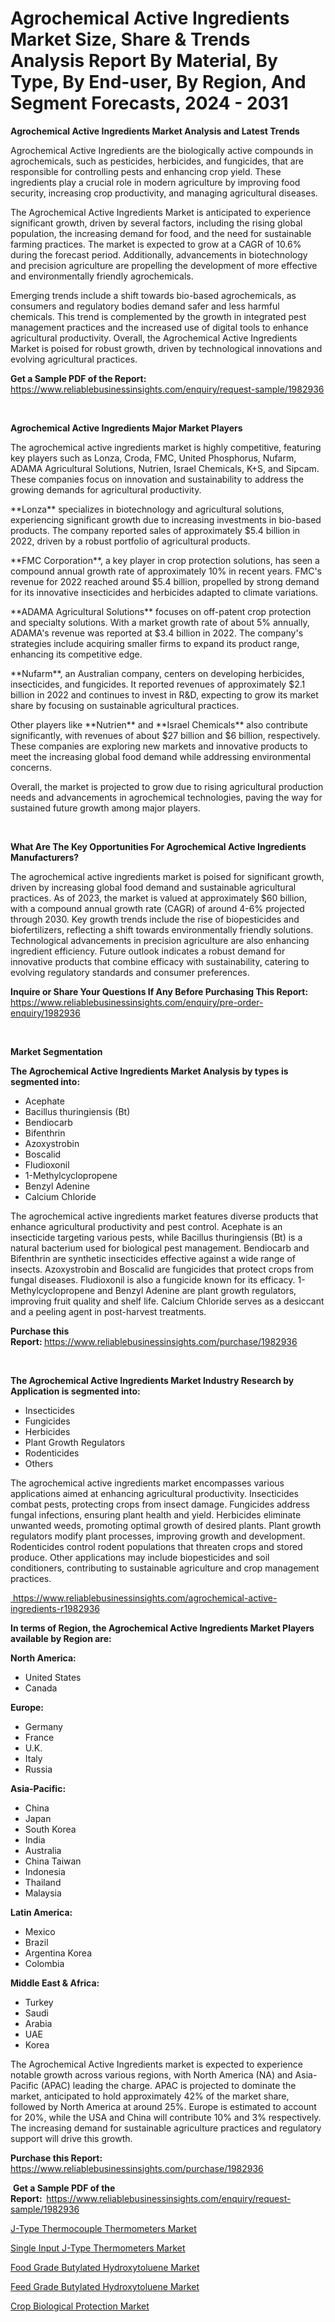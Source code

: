 <p><h1>Agrochemical Active Ingredients Market Size, Share & Trends Analysis Report By Material, By Type, By End-user, By Region, And Segment Forecasts, 2024 - 2031</h1></p><p><strong>Agrochemical Active Ingredients Market Analysis and Latest Trends</strong></p>
<p><p>Agrochemical Active Ingredients are the biologically active compounds in agrochemicals, such as pesticides, herbicides, and fungicides, that are responsible for controlling pests and enhancing crop yield. These ingredients play a crucial role in modern agriculture by improving food security, increasing crop productivity, and managing agricultural diseases.</p><p>The Agrochemical Active Ingredients Market is anticipated to experience significant growth, driven by several factors, including the rising global population, the increasing demand for food, and the need for sustainable farming practices. The market is expected to grow at a CAGR of 10.6% during the forecast period. Additionally, advancements in biotechnology and precision agriculture are propelling the development of more effective and environmentally friendly agrochemicals.</p><p>Emerging trends include a shift towards bio-based agrochemicals, as consumers and regulatory bodies demand safer and less harmful chemicals. This trend is complemented by the growth in integrated pest management practices and the increased use of digital tools to enhance agricultural productivity. Overall, the Agrochemical Active Ingredients Market is poised for robust growth, driven by technological innovations and evolving agricultural practices.</p></p>
<p><strong>Get a Sample PDF of the Report:&nbsp;</strong> <a href="https://www.reliablebusinessinsights.com/enquiry/request-sample/1982936?utm_campaign=1091&utm_medium=2&utm_source=Github&utm_content=ia&utm_term=01112024&utm_id=agrochemical-active-ingredients">https://www.reliablebusinessinsights.com/enquiry/request-sample/1982936</a></p>
<p>&nbsp;</p>
<p><strong>Agrochemical Active Ingredients Major Market Players</strong></p>
<p><p>The agrochemical active ingredients market is highly competitive, featuring key players such as Lonza, Croda, FMC, United Phosphorus, Nufarm, ADAMA Agricultural Solutions, Nutrien, Israel Chemicals, K+S, and Sipcam. These companies focus on innovation and sustainability to address the growing demands for agricultural productivity.</p><p>**Lonza** specializes in biotechnology and agricultural solutions, experiencing significant growth due to increasing investments in bio-based products. The company reported sales of approximately $5.4 billion in 2022, driven by a robust portfolio of agricultural products.</p><p>**FMC Corporation**, a key player in crop protection solutions, has seen a compound annual growth rate of approximately 10% in recent years. FMC's revenue for 2022 reached around $5.4 billion, propelled by strong demand for its innovative insecticides and herbicides adapted to climate variations.</p><p>**ADAMA Agricultural Solutions** focuses on off-patent crop protection and specialty solutions. With a market growth rate of about 5% annually, ADAMA's revenue was reported at $3.4 billion in 2022. The company's strategies include acquiring smaller firms to expand its product range, enhancing its competitive edge.</p><p>**Nufarm**, an Australian company, centers on developing herbicides, insecticides, and fungicides. It reported revenues of approximately $2.1 billion in 2022 and continues to invest in R&D, expecting to grow its market share by focusing on sustainable agricultural practices.</p><p>Other players like **Nutrien** and **Israel Chemicals** also contribute significantly, with revenues of about $27 billion and $6 billion, respectively. These companies are exploring new markets and innovative products to meet the increasing global food demand while addressing environmental concerns.</p><p>Overall, the market is projected to grow due to rising agricultural production needs and advancements in agrochemical technologies, paving the way for sustained future growth among major players.</p></p>
<p>&nbsp;</p>
<p><strong>What Are The Key Opportunities For Agrochemical Active Ingredients Manufacturers?</strong></p>
<p><p>The agrochemical active ingredients market is poised for significant growth, driven by increasing global food demand and sustainable agricultural practices. As of 2023, the market is valued at approximately $60 billion, with a compound annual growth rate (CAGR) of around 4-6% projected through 2030. Key growth trends include the rise of biopesticides and biofertilizers, reflecting a shift towards environmentally friendly solutions. Technological advancements in precision agriculture are also enhancing ingredient efficiency. Future outlook indicates a robust demand for innovative products that combine efficacy with sustainability, catering to evolving regulatory standards and consumer preferences.</p></p>
<p><strong>Inquire or Share Your Questions If Any Before Purchasing This Report:</strong> <a href="https://www.reliablebusinessinsights.com/enquiry/pre-order-enquiry/1982936?utm_campaign=1091&utm_medium=2&utm_source=Github&utm_content=ia&utm_term=01112024&utm_id=agrochemical-active-ingredients">https://www.reliablebusinessinsights.com/enquiry/pre-order-enquiry/1982936</a></p>
<p>&nbsp;</p>
<p><strong>Market Segmentation</strong></p>
<p><strong>The Agrochemical Active Ingredients Market Analysis by types is segmented into:</strong></p>
<p><ul><li>Acephate</li><li>Bacillus thuringiensis (Bt)</li><li>Bendiocarb</li><li>Bifenthrin</li><li>Azoxystrobin</li><li>Boscalid</li><li>Fludioxonil</li><li>1-Methylcyclopropene</li><li>Benzyl Adenine</li><li>Calcium Chloride</li></ul></p>
<p><p>The agrochemical active ingredients market features diverse products that enhance agricultural productivity and pest control. Acephate is an insecticide targeting various pests, while Bacillus thuringiensis (Bt) is a natural bacterium used for biological pest management. Bendiocarb and Bifenthrin are synthetic insecticides effective against a wide range of insects. Azoxystrobin and Boscalid are fungicides that protect crops from fungal diseases. Fludioxonil is also a fungicide known for its efficacy. 1-Methylcyclopropene and Benzyl Adenine are plant growth regulators, improving fruit quality and shelf life. Calcium Chloride serves as a desiccant and a peeling agent in post-harvest treatments.</p></p>
<p><strong>Purchase this Report:&nbsp;</strong><a href="https://www.reliablebusinessinsights.com/purchase/1982936?utm_campaign=1091&utm_medium=2&utm_source=Github&utm_content=ia&utm_term=01112024&utm_id=agrochemical-active-ingredients">https://www.reliablebusinessinsights.com/purchase/1982936</a></p>
<p>&nbsp;</p>
<p><strong>The Agrochemical Active Ingredients Market Industry Research by Application is segmented into:</strong></p>
<p><ul><li>Insecticides</li><li>Fungicides</li><li>Herbicides</li><li>Plant Growth Regulators</li><li>Rodenticides</li><li>Others</li></ul></p>
<p><p>The agrochemical active ingredients market encompasses various applications aimed at enhancing agricultural productivity. Insecticides combat pests, protecting crops from insect damage. Fungicides address fungal infections, ensuring plant health and yield. Herbicides eliminate unwanted weeds, promoting optimal growth of desired plants. Plant growth regulators modify plant processes, improving growth and development. Rodenticides control rodent populations that threaten crops and stored produce. Other applications may include biopesticides and soil conditioners, contributing to sustainable agriculture and crop management practices.</p></p>
<p><a href="https://www.reliablebusinessinsights.com/agrochemical-active-ingredients-r1982936?utm_campaign=1091&utm_medium=2&utm_source=Github&utm_content=ia&utm_term=01112024&utm_id=agrochemical-active-ingredients">&nbsp;https://www.reliablebusinessinsights.com/agrochemical-active-ingredients-r1982936</a></p>
<p><strong>In terms of Region, the Agrochemical Active Ingredients Market Players available by Region are:</strong></p>
<p>
    <p> <strong> North America: </strong>
        <ul>
            <li>United States</li>
            <li>Canada</li>
        </ul>
        </p> 
    <p> <strong> Europe: </strong>
        <ul>
            <li>Germany</li>
            <li>France</li>
            <li>U.K.</li>
            <li>Italy</li>
            <li>Russia</li>
        </ul>
        </p> 
    <p> <strong> Asia-Pacific: </strong>
        <ul>
            <li>China</li>
            <li>Japan</li>
            <li>South Korea</li>
            <li>India</li>
            <li>Australia</li>
            <li>China Taiwan</li>
            <li>Indonesia</li>
            <li>Thailand</li>
            <li>Malaysia</li>
        </ul>
        </p> 
    <p> <strong> Latin America: </strong>
        <ul>
            <li>Mexico</li>
            <li>Brazil</li>
            <li>Argentina Korea</li>
            <li>Colombia</li>
        </ul>
        </p> 
    <p> <strong> Middle East & Africa: </strong>
        <ul>
            <li>Turkey</li>
            <li>Saudi</li>
            <li>Arabia</li>
            <li>UAE</li>
            <li>Korea</li>
        </ul>
    </p>
    </p>
<p><p>The Agrochemical Active Ingredients market is expected to experience notable growth across various regions, with North America (NA) and Asia-Pacific (APAC) leading the charge. APAC is projected to dominate the market, anticipated to hold approximately 42% of the market share, followed by North America at around 25%. Europe is estimated to account for 20%, while the USA and China will contribute 10% and 3% respectively. The increasing demand for sustainable agriculture practices and regulatory support will drive this growth.</p></p>
<p><strong>Purchase this Report: </strong><a href="https://www.reliablebusinessinsights.com/purchase/1982936?utm_campaign=1091&utm_medium=2&utm_source=Github&utm_content=ia&utm_term=01112024&utm_id=agrochemical-active-ingredients">https://www.reliablebusinessinsights.com/purchase/1982936</a></p>
<p>&nbsp;<strong>Get a Sample PDF of the Report:&nbsp;&nbsp;</strong><a href="https://www.reliablebusinessinsights.com/enquiry/request-sample/1982936?utm_campaign=1091&utm_medium=2&utm_source=Github&utm_content=ia&utm_term=01112024&utm_id=agrochemical-active-ingredients">https://www.reliablebusinessinsights.com/enquiry/request-sample/1982936</a></p>
<p><strong></strong></p>
<p><p><a href="https://issuu.com/reportprime-2/docs/j-type-thermocouple-thermometers-ma_fdd57ae9b59cb3?utm_campaign=1091&utm_medium=2&utm_source=Github&utm_content=ia&utm_term=01112024&utm_id=agrochemical-active-ingredients">J-Type Thermocouple Thermometers Market</a></p><p><a href="https://issuu.com/reportprime-2/docs/single-input-j-type-thermometers-ma_89ddca8ded11ee?utm_campaign=1091&utm_medium=2&utm_source=Github&utm_content=ia&utm_term=01112024&utm_id=agrochemical-active-ingredients">Single Input J-Type Thermometers Market</a></p><p><a href="https://www.linkedin.com/pulse/food-grade-butylated-hydroxytoluene-market-trends-focusing-czk2c?utm_campaign=1091&utm_medium=2&utm_source=Github&utm_content=ia&utm_term=01112024&utm_id=agrochemical-active-ingredients">Food Grade Butylated Hydroxytoluene Market</a></p><p><a href="https://www.linkedin.com/pulse/global-feed-grade-butylated-hydroxytoluene-market-share-growth-we3qc?utm_campaign=1091&utm_medium=2&utm_source=Github&utm_content=ia&utm_term=01112024&utm_id=agrochemical-active-ingredients">Feed Grade Butylated Hydroxytoluene Market</a></p><p><a href="https://github.com/maniehilp9ib/Market-Research-Report-List-1/blob/main/crop-biological-protection-market.md?utm_campaign=1091&utm_medium=2&utm_source=Github&utm_content=ia&utm_term=01112024&utm_id=agrochemical-active-ingredients">Crop Biological Protection Market</a></p></p>